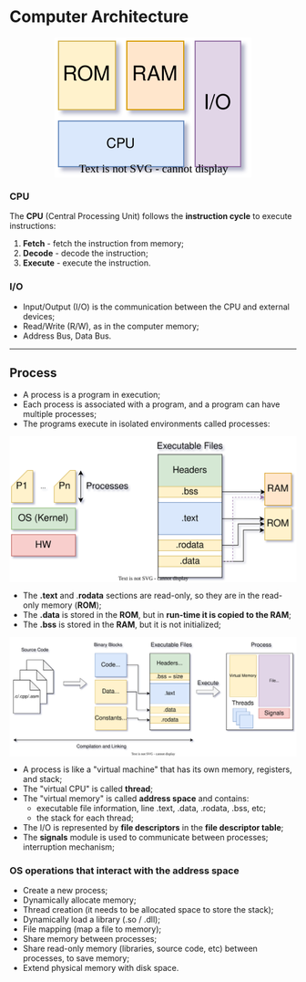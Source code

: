 # Computer Architecture

<p align="center">
    <img src="./docs/tvs-diagrams-ComputerArchitecture.svg" alt="Computer Architecture" align="center"/>
</p>

### CPU

The **CPU** (Central Processing Unit) follows the **instruction cycle** to execute instructions:

1. **Fetch** - fetch the instruction from memory;
2. **Decode** - decode the instruction;
3. **Execute** - execute the instruction.

### I/O

* Input/Output (I/O) is the communication between the CPU and external devices;
* Read/Write (R/W), as in the computer memory;
* Address Bus, Data Bus.

---

## Process

* A process is a program in execution;
* Each process is associated with a program, and a program can have multiple processes;
* The programs execute in isolated environments called processes:

<p align="center">
    <img src="./docs/tvs-diagrams-Processes.svg" alt="Processes" align="center"/>
</p>

* The **.text** and .**rodata** sections are read-only, so they are in the read-only memory (**ROM**);
* The **.data** is stored in the **ROM**, but in **run-time it is copied to the RAM**;
* The **.bss** is stored in the **RAM**, but it is not initialized;

<p align="center">
    <img src="./docs/tvs-diagrams-Process.svg" alt="Process" align="center"/>
</p>

* A process is like a "virtual machine" that has its own memory, registers, and stack;
* The "virtual CPU" is called **thread**;
* The "virtual memory" is called **address space** and contains:
  * executable file information, line .text, .data, .rodata, .bss, etc;
  * the stack for each thread;
* The I/O is represented by **file descriptors** in the **file descriptor table**;
* The **signals** module is used to communicate between processes; interruption mechanism;

### OS operations that interact with the address space

* Create a new process;
* Dynamically allocate memory;
* Thread creation (it needs to be allocated space to store the stack);
* Dynamically load a library (.so / .dll);
* File mapping (map a file to memory);
* Share memory between processes;
* Share read-only memory (libraries, source code, etc) between processes, to save memory;
* Extend physical memory with disk space.
